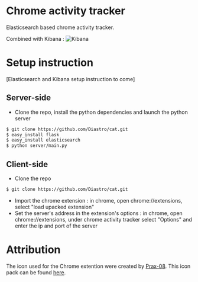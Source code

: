 # Chrome activity tracker
Elasticsearch based chrome activity tracker.

Combined with Kibana : 
![Kibana](https://i.imgur.com/leHhlD5.png)

# Setup instruction
[Elasticsearch and Kibana setup instruction to come]

## Server-side
- Clone the repo, install the python dependencies and launch the python server
~~~ sh
$ git clone https://github.com/Diastro/cat.git
$ easy_install flask
$ easy_install elasticsearch
$ python server/main.py
~~~

## Client-side
- Clone the repo
~~~ sh
$ git clone https://github.com/Diastro/cat.git
~~~
- Import the chrome extension : in chrome, open chrome://extensions, select "load upacked extension"
- Set the server's address in the extension's options : in chrome, open chrome://extensions, under chrome activity tracker select "Options" and enter the ip and port of the server

# Attribution
The icon used for the Chrome extention were created by [Prax-08](http://prax-08.deviantart.com/). 
This icon pack can be found [here](http://www.deviantart.com/art/Boolean-1-1-166457851).
